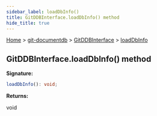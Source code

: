 ```yaml
---
sidebar_label: loadDbInfo()
title: GitDDBInterface.loadDbInfo() method
hide_title: true
---
```


[Home](./index.md) &gt; [git-documentdb](./git-documentdb.md) &gt; [GitDDBInterface](./git-documentdb.gitddbinterface.md) &gt; [loadDbInfo](./git-documentdb.gitddbinterface.loaddbinfo.md)

## GitDDBInterface.loadDbInfo() method

<b>Signature:</b>

```typescript
loadDbInfo(): void;
```
<b>Returns:</b>

void

